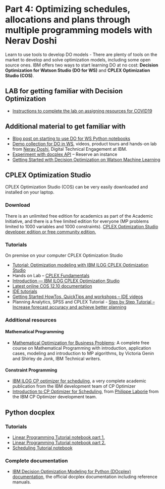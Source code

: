 # Part 4: Optimizing schedules, allocations and plans through multiple programming models with Nerav Doshi

Learn to use tools to develop DO models - There are plenty of tools on the market to develop and solve optimization models, including some open source ones.
IBM offers two ways to start learning DO at no cost: **Decision Optimization for Watson Studio (DO for WS)** and **CPLEX Optimization Studio (COS)**.

## LAB for getting familiar with Decision Optimization 
* [Instructions to complete the lab on assigning resources for COVID19](https://github.com/nmdoshi/WatsonStudioPremium-Tutorial-COVID19-Analysis.git)

## Additional material to get familiar with
* [Blog post on starting to use DO for WS Python notebooks](https://medium.com/@AlainChabrier/decision-optimization-generally-available-in-watson-studio-notebooks-514f718b957b)
* [Demo collection for DO in WS](https://www.ibm.com/demos/collection/IBM-Decision-Optimization-for-Watson-Studio/), videos, product tours and hands-on lab from [Nerav Doshi](https://www.linkedin.com/in/nerav-doshi/), Digital Technical Engagement at IBM.
* [Experiment with docplex API](https://www.ibm.com/cloud/garage/dte/tutorial/create-and-run-optimization-model-python) – Reserve an instance
* [Getting Started with Decision Optimization on Watson Machine Learning](https://medium.com/@espi0722/getting-started-with-decision-optimization-on-watson-machine-learning-new-home-for-decision-a2475ba2e407)


## CPLEX Optimization Studio
CPLEX Optimization Studio (COS) can be very easily downloaded and installed on your laptop.

### Download
There is an unlimited free edition for academics as part of the Academic Initiative, and there is a free limited edition for everyone (MP problems limited to 1000 variables and 1000 constraints).
[CPLEX Optimization Studio developer edition or free community edition.](https://www.ibm.com/products/ilog-cplex-optimization-studio/pricing)

### Tutorials
On premise on your computer CPLEX Optimization Studio
* [Tutorial: Optimization modeling with IBM ILOG CPLEX Optimization Studio](https://www.youtube.com/watch?v=FUyW0zwxJiA)
* Hands on Lab – [CPLEX Fundamentals](https://www.ibm.com/cloud/garage/dte/tutorial/cplex-optimization-studio-fundamentals-tutoriall)
* [Introduction — IBM ILOG CPLEX Optimization Studio](https://www.youtube.com/watch?v=L957Y5DxCAo)
* [Latest online COS 12.10 documentation](https://www.ibm.com/support/knowledgecenter/SSSA5P_12.10.0/COS_KC_home.html)
* [IDE tutorials](https://www.ibm.com/support/knowledgecenter/SSSA5P_12.10.0/ilog.odms.ide.help/OPL_Studio/usroplide/topics/opl_ide_tutorialsTOP.html)
* [Getting Started HowTos, QuickTips and workshops – IDE videos](https://www.youtube.com/playlist?list=PLj0-bzIrJC76ggNwA6PMQDHWp1JqnlwZn)
* Planning Analytics, SPSS and CPLEX Tutorial -  [Step by Step Tutorial – Increase forecast accuracy and achieve better planning ](https://www.ibm.com/cloud/garage/dte/tutorial/step-step-tutorial-increase-forecasting-accuracy-and-achieve-better-operations-planning)

### Additional resources
#### Mathematical Programming
* [Mathematical Optimization for Business Problems](https://cognitiveclass.ai/courses/mathematical-optimization-for-business-problems): A complete free course on Mathematical Programming with introduction, application cases, modeling and introduction to MP algorithms, by Victoria Genin and Shirley de Jonk, IBM Technical writers.

#### Constraint Programming
* [IBM ILOG CP optimizer for scheduling](https://link.springer.com/epdf/10.1007/s10601-018-9281-x?author_access_token=PvQi2dcbGAy4BzM-mewXmve4RwlQNchNByi7wbcMAY4nHcDNzBIAxP9-qcxkT9nuYdU8nXJOl1k7alaTXN5sqp9XmmnnNJ6ICV9jSnbqGccmnqkClre4b2TTJXn2jwjhdh1oR1DBzW1uOxOO8XYofA%3D%3D), a very complete academic publication from the IBM development team of CP Optimizer
* [Introduction to CP Optimizer for Scheduling](https://www.slideshare.net/slideshow/embed_code/key/oWg78pKbv5TNcF), from [Philippe Laborie](https://www.linkedin.com/in/philippelaborie/) from the IBM CP Optimizer development team.

## Python docplex
### Tutorials
* [Linear Programming Tutorial notebook part 1.](https://github.com/IBMDecisionOptimization/docplex-examples/blob/master/examples/mp/jupyter/tutorials/Linear_Programming.ipynb)
* [Linear Programming Tutorial notebook part 2.](https://github.com/IBMDecisionOptimization/docplex-examples/blob/master/examples/mp/jupyter/tutorials/Beyond_Linear_Programming.ipynb)
* [Scheduling Tutorial notebook](https://github.com/IBMDecisionOptimization/docplex-examples/blob/master/examples/cp/jupyter/scheduling_tuto.ipynb)

### Complete documentation
* [IBM Decision Optimization Modeling for Python (DOcplex) documentation](https://cdn.rawgit.com/IBMDecisionOptimization/docplex-doc/master/docs/index.html), the official docplex documentation including reference manuals.
